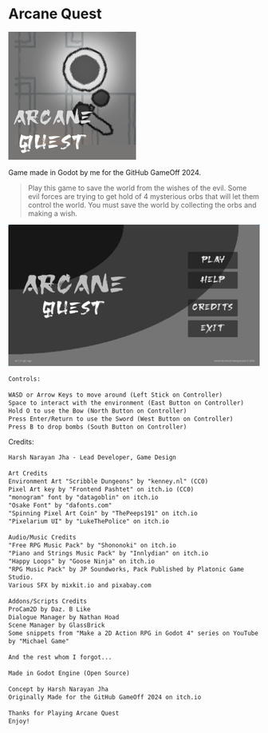 # Arcane Quest

![logo](icon.svg)

Game made in Godot by me for the GitHub GameOff 2024.

> Play this game to save the world from the wishes of the evil.
> Some evil forces are trying to get hold of 4 mysterious orbs
> that will let them control the world.
> You must save the world by collecting the orbs and making a wish.

![cover](Screenshots/cover.png)

```
Controls:

WASD or Arrow Keys to move around (Left Stick on Controller)
Space to interact with the environment (East Button on Controller)
Hold O to use the Bow (North Button on Controller)
Press Enter/Return to use the Sword (West Button on Controller)
Press B to drop bombs (South Button on Controller)
```
Credits:

```
Harsh Narayan Jha - Lead Developer, Game Design

Art Credits
Environment Art "Scribble Dungeons" by "kenney.nl" (CC0)
Pixel Art key by "Frontend Pashtet" on itch.io (CC0)
"monogram" font by "datagoblin" on itch.io
"Osake Font" by "dafonts.com"
"Spinning Pixel Art Coin" by "ThePeeps191" on itch.io
"Pixelarium UI" by "LukeThePolice" on itch.io

Audio/Music Credits
"Free RPG Music Pack" by "Shononoki" on itch.io
"Piano and Strings Music Pack" by "Innlydian" on itch.io
"Happy Loops" by "Goose Ninja" on itch.io
"RPG Music Pack" by JP Soundworks, Pack Published by Platonic Game Studio.
Various SFX by mixkit.io and pixabay.com

Addons/Scripts Credits
ProCam2D by Daz. B Like
Dialogue Manager by Nathan Hoad
Scene Manager by GlassBrick
Some snippets from "Make a 2D Action RPG in Godot 4" series on YouTube by "Michael Game"

And the rest whom I forgot...

Made in Godot Engine (Open Source)

Concept by Harsh Narayan Jha
Originally Made for the GitHub GameOff 2024 on itch.io

Thanks for Playing Arcane Quest
Enjoy! 
```
